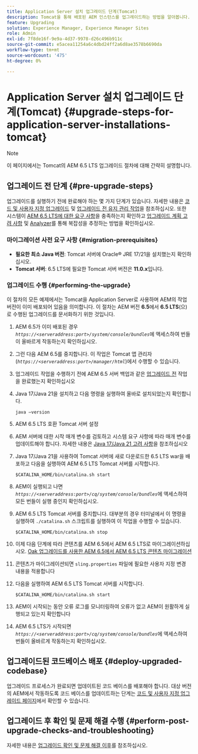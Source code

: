 ```yaml
---
title: Application Server 설치 업그레이드 단계(Tomcat)
description: Tomcat을 통해 배포된 AEM 인스턴스를 업그레이드하는 방법을 알아봅니다.
feature: Upgrading
solution: Experience Manager, Experience Manager Sites
role: Admin
exl-id: 7f8de16f-9e9a-4d37-9978-d26c496b911c
source-git-commit: e5acea11254a6c4dbd24ff2a6d8ae3578b6690da
workflow-type: tm+mt
source-wordcount: '475'
ht-degree: 0%

---
```


# Application Server 설치 업그레이드 단계(Tomcat) {#upgrade-steps-for-application-server-installations-tomcat}

>[!NOTE]
>
>이 페이지에서는 Tomcat의 AEM 6.5 LTS 업그레이드 절차에 대해 간략히 설명합니다.

## 업그레이드 전 단계 {#pre-upgrade-steps}

업그레이드를 실행하기 전에 완료해야 하는 몇 가지 단계가 있습니다. 자세한 내용은 [코드 및 사용자 지정 업그레이드](/help/sites-deploying/upgrading-code-and-customizations.md) 및 [업그레이드 전 유지 관리 작업](/help/sites-deploying/pre-upgrade-maintenance-tasks.md)을 참조하십시오. 또한 시스템이 [AEM 6.5 LTS에 대한 요구 사항](/help/sites-deploying/technical-requirements.md)을 충족하는지 확인하고 [업그레이드 계획 고려 사항](/help/sites-deploying/upgrade-planning.md) 및 [Analyzer](/help/sites-deploying/aem-analyzer.md)를 통해 복잡성을 추정하는 방법을 확인하십시오.


### 마이그레이션 사전 요구 사항 {#migration-prerequisites}

* **필요한 최소 Java 버전**: Tomcat 서버에 Oracle® JRE 17/21을 설치했는지 확인하십시오.
* **Tomcat 서버**: 6.5 LTS에 필요한 Tomcat 서버 버전은 **11.0.x**&#x200B;입니다.

### 업그레이드 수행 {#performing-the-upgrade}

이 절차의 모든 예제에서는 Tomcat을 Application Server로 사용하며 AEM의 작업 버전이 이미 배포되어 있음을 의미합니다. 이 절차는 AEM 버전 **6.5**&#x200B;에서 **6.5 LTS**(으)로 수행된 업그레이드를 문서화하기 위한 것입니다.

1. AEM 6.5가 이미 배포된 경우 *`https://<serveraddress:port>/system/console/bundles`*&#x200B;에 액세스하여 번들이 올바르게 작동하는지 확인하십시오.
1. 그런 다음 AEM 6.5를 중지합니다. 이 작업은 Tomcat 앱 관리자(*`https://<serveraddress:port>/manager/html`*)에서 수행할 수 있습니다.
1. 업그레이드 작업을 수행하기 전에 AEM 6.5 서버 백업과 같은 [업그레이드 전](#pre-upgrade-steps) 작업을 완료했는지 확인하십시오
1. Java 17/Java 21을 설치하고 다음 명령을 실행하여 올바로 설치되었는지 확인합니다.

   ```
   java –version
   ```

1. AEM 6.5 LTS 호환 Tomcat 서버 설정
1. AEM 서버에 대한 시작 매개 변수를 검토하고 시스템 요구 사항에 따라 매개 변수를 업데이트해야 합니다. 자세한 내용은 [Java 17/Java 21 고려 사항](/help/sites-deploying/custom-standalone-install.md#java-considerations)을 참조하십시오
1. Java 17/Java 21을 사용하여 Tomcat 서버에 새로 다운로드한 6.5 LTS war을 배포하고 다음을 실행하여 AEM 6.5 LTS Tomcat 서버를 시작합니다.

   ```
   $CATALINA_HOME/bin/catalina.sh start
   ```

1. AEM이 실행되고 나면 *`https://<serveraddress:port>/cq/system/console/bundles`*&#x200B;에 액세스하여 모든 번들이 실행 중인지 확인하십시오.
1. AEM 6.5 LTS Tomcat 서버를 중지합니다. 대부분의 경우 터미널에서 이 명령을 실행하여 `./catalina.sh` 스크립트를 실행하여 이 작업을 수행할 수 있습니다.

   ```
   $CATALINA_HOME/bin/catalina.sh stop
   ```

1. 이제 다음 단계에 따라 콘텐츠를 AEM 6.5에서 AEM 6.5 LTS로 마이그레이션하십시오. [Oak 업그레이드를 사용한 AEM 6.5에서 AEM 6.5 LTS 콘텐츠 마이그레이션](/help/sites-deploying/aem-65-to-aem-65lts-content-migration-using-oak-upgrade.md)
1. 콘텐츠가 마이그레이션되면 `sling.properties` 파일에 필요한 사용자 지정 변경 내용을 적용합니다
1. 다음을 실행하여 AEM 6.5 LTS Tomcat 서버를 시작합니다.

   ```
   $CATALINA_HOME/bin/catalina.sh start
   ```

1. AEM이 시작되는 동안 오류 로그를 모니터링하여 오류가 없고 AEM이 원활하게 실행되고 있는지 확인합니다
1. AEM 6.5 LTS가 시작되면 *`https://<serveraddress:port>/cq/system/console/bundles`*&#x200B;에 액세스하여 번들이 올바르게 작동하는지 확인하십시오.

## 업그레이드된 코드베이스 배포 {#deploy-upgraded-codebase}

업그레이드 프로세스가 완료되면 업데이트된 코드 베이스를 배포해야 합니다. 대상 버전의 AEM에서 작동하도록 코드 베이스를 업데이트하는 단계는 [코드 및 사용자 지정 업그레이드 페이지](/help/sites-deploying/upgrading-code-and-customizations.md)에서 확인할 수 있습니다.

## 업그레이드 후 확인 및 문제 해결 수행 {#perform-post-upgrade-checks-and-troubleshooting}

자세한 내용은 [업그레이드 확인 및 문제 해결 이후](/help/sites-deploying/post-upgrade-checks-and-troubleshooting.md)를 참조하십시오.
